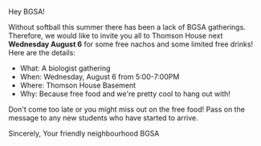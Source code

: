 Hey BGSA!

Without softball this summer there has been a lack of BGSA gatherings. Therefore, we would like to invite you all to Thomson House next **Wednesday August 6** for some free nachos and some limited free drinks! Here are the details:

* What: A biologist gathering
* When: Wednesday, August 6 from 5:00-7:00PM
* Where: Thomson House Basement
* Why: Because free food and we're pretty cool to hang out with!

Don't come too late or you might miss out on the free food! Pass on the message to any new students who have started to arrive.

Sincerely,
Your friendly neighbourhood BGSA